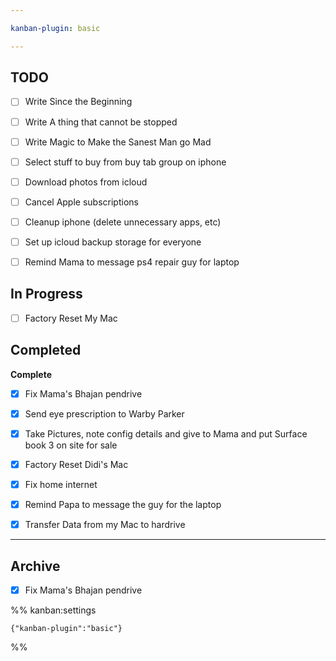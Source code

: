 ```yaml
---

kanban-plugin: basic

---
```


## TODO

- [ ] Write Since the Beginning
- [ ] Write A thing that cannot be stopped
- [ ] Write Magic to Make the Sanest Man go Mad
- [ ] Select stuff to buy from buy tab group on iphone
- [ ] Download photos from icloud
- [ ] Cancel Apple subscriptions
- [ ] Cleanup iphone (delete unnecessary apps, etc)
- [ ] Set up icloud backup storage for everyone
- [ ] Remind Mama to message ps4 repair guy for laptop


## In Progress

- [ ] Factory Reset My Mac


## Completed

**Complete**
- [x] Fix Mama's Bhajan pendrive
- [x] Send eye prescription to Warby Parker
- [x] Take Pictures, note config details and give to Mama and put Surface book 3 on site for sale
- [x] Factory Reset Didi's Mac
- [x] Fix home internet
- [x] Remind Papa to message the guy for the laptop
- [x] Transfer Data from my Mac to hardrive


***

## Archive

- [x] Fix Mama's Bhajan pendrive

%% kanban:settings
```
{"kanban-plugin":"basic"}
```
%%